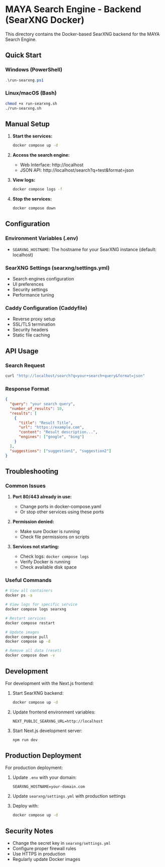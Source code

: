 # MAYA Search Engine - Backend (SearXNG Docker)

This directory contains the Docker-based SearXNG backend for the MAYA Search Engine.

## Quick Start

### Windows (PowerShell)

```powershell
.\run-searxng.ps1
```

### Linux/macOS (Bash)

```bash
chmod +x run-searxng.sh
./run-searxng.sh
```

## Manual Setup

1. **Start the services:**

   ```bash
   docker compose up -d
   ```

2. **Access the search engine:**

   - Web Interface: http://localhost
   - JSON API: http://localhost/search?q=test&format=json

3. **View logs:**

   ```bash
   docker compose logs -f
   ```

4. **Stop the services:**
   ```bash
   docker compose down
   ```

## Configuration

### Environment Variables (.env)

- `SEARXNG_HOSTNAME`: The hostname for your SearXNG instance (default: localhost)

### SearXNG Settings (searxng/settings.yml)

- Search engines configuration
- UI preferences
- Security settings
- Performance tuning

### Caddy Configuration (Caddyfile)

- Reverse proxy setup
- SSL/TLS termination
- Security headers
- Static file caching

## API Usage

### Search Request

```bash
curl "http://localhost/search?q=your+search+query&format=json"
```

### Response Format

```json
{
  "query": "your search query",
  "number_of_results": 10,
  "results": [
    {
      "title": "Result Title",
      "url": "https://example.com",
      "content": "Result description...",
      "engines": ["google", "bing"]
    }
  ],
  "suggestions": ["suggestion1", "suggestion2"]
}
```

## Troubleshooting

### Common Issues

1. **Port 80/443 already in use:**

   - Change ports in docker-compose.yaml
   - Or stop other services using these ports

2. **Permission denied:**

   - Make sure Docker is running
   - Check file permissions on scripts

3. **Services not starting:**
   - Check logs: `docker compose logs`
   - Verify Docker is running
   - Check available disk space

### Useful Commands

```bash
# View all containers
docker ps -a

# View logs for specific service
docker compose logs searxng

# Restart services
docker compose restart

# Update images
docker compose pull
docker compose up -d

# Remove all data (reset)
docker compose down -v
```

## Development

For development with the Next.js frontend:

1. Start SearXNG backend:

   ```bash
   docker compose up -d
   ```

2. Update frontend environment variables:

   ```env
   NEXT_PUBLIC_SEARXNG_URL=http://localhost
   ```

3. Start Next.js development server:
   ```bash
   npm run dev
   ```

## Production Deployment

For production deployment:

1. Update `.env` with your domain:

   ```env
   SEARXNG_HOSTNAME=your-domain.com
   ```

2. Update `searxng/settings.yml` with production settings

3. Deploy with:
   ```bash
   docker compose up -d
   ```

## Security Notes

- Change the secret key in `searxng/settings.yml`
- Configure proper firewall rules
- Use HTTPS in production
- Regularly update Docker images
